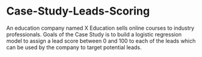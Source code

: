 # Case-Study-Leads-Scoring
An education company named X Education sells online courses to industry professionals. Goals of the Case Study is to build a logistic regression model to assign a lead score between 0 and 100 to each of the leads which can be used by the company to target potential leads.
